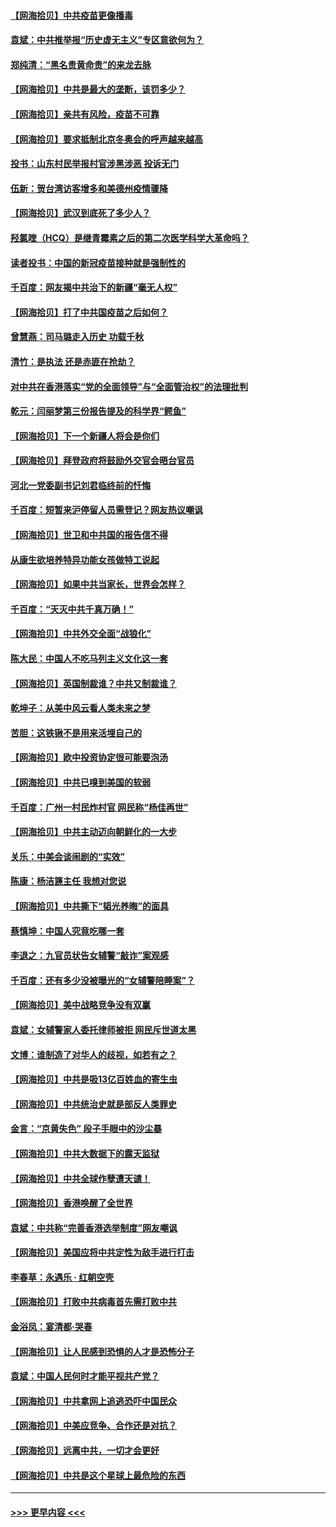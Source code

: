 #### [【网海拾贝】中共疫苗更像播毒](../pages/nsc993/n12876631.md?t=04141402) 
#### [袁斌：中共推举报“历史虚无主义”专区意欲何为？](../pages/nsc993/n12876530.md?t=04141402) 
#### [郑纯清：“黑名贵黄命贵”的来龙去脉](../pages/nsc993/n12875589.md?t=04141402) 
#### [【网海拾贝】中共是最大的垄断，该罚多少？](../pages/nsc993/n12874006.md?t=04141402) 
#### [【网海拾贝】亲共有风险，疫苗不可靠](../pages/nsc993/n12872224.md?t=04141402) 
#### [【网海拾贝】要求抵制北京冬奥会的呼声越来越高](../pages/nsc993/n12868962.md?t=04141402) 
#### [投书：山东村民举报村官涉黑涉恶 投诉无门](../pages/nsc993/n12869726.md?t=04141402) 
#### [伍新：贺台湾访客增多和美德州疫情骤降](../pages/nsc993/n12865651.md?t=04141402) 
#### [【网海拾贝】武汉到底死了多少人？](../pages/nsc993/n12863707.md?t=04141402) 
#### [羟氯喹（HCQ）是继青霉素之后的第二次医学科学大革命吗？](../pages/nsc993/n12638564.md?t=04141402) 
#### [读者投书：中国的新冠疫苗接种就是强制性的](../pages/nsc993/n12859932.md?t=04141402) 
#### [千百度：网友揭中共治下的新疆“毫无人权”](../pages/nsc993/n12858385.md?t=04141402) 
#### [【网海拾贝】打了中共国疫苗之后如何？](../pages/nsc993/n12857866.md?t=04141402) 
#### [曾慧燕：司马璐走入历史 功载千秋](../pages/nsc993/n12856996.md?t=04141402) 
#### [清竹：是执法 还是赤匪在抢劫？](../pages/nsc993/n12856952.md?t=04141402) 
#### [对中共在香港落实“党的全面领导”与“全面管治权”的法理批判](../pages/nsc993/n12856929.md?t=04141402) 
#### [乾元：闫丽梦第三份报告提及的科学界“鳄鱼”](../pages/nsc993/n12855985.md?t=04141402) 
#### [【网海拾贝】下一个新疆人将会是你们](../pages/nsc993/n12855864.md?t=04141402) 
#### [【网海拾贝】拜登政府将鼓励外交官会晤台官员](../pages/nsc993/n12853615.md?t=04141402) 
#### [河北一党委副书记刘君临终前的忏悔](../pages/nsc993/n12849420.md?t=04141402) 
#### [千百度：短暂来沪停留人员需登记？网友热议嘲讽](../pages/nsc993/n12853497.md?t=04141402) 
#### [【网海拾贝】世卫和中共国的报告信不得](../pages/nsc993/n12850902.md?t=04141402) 
#### [从康生欲培养特异功能女孩做特工说起](../pages/nsc993/n12849289.md?t=04141402) 
#### [【网海拾贝】如果中共当家长，世界会怎样？](../pages/nsc993/n12848436.md?t=04141402) 
#### [千百度：“天灭中共千真万确！”](../pages/nsc993/n12845659.md?t=04141402) 
#### [【网海拾贝】中共外交全面“战狼化”](../pages/nsc993/n12845607.md?t=04141402) 
#### [陈大民：中国人不吃马列主义文化这一套](../pages/nsc993/n12842496.md?t=04141402) 
#### [【网海拾贝】英国制裁谁？中共又制裁谁？](../pages/nsc993/n12840909.md?t=04141402) 
#### [乾坤子：从美中风云看人类未来之梦](../pages/nsc993/n12840590.md?t=04141402) 
#### [苦胆：这铁锹不是用来活埋自己的](../pages/nsc993/n12839512.md?t=04141402) 
#### [【网海拾贝】欧中投资协定很可能要泡汤](../pages/nsc993/n12835122.md?t=04141402) 
#### [【网海拾贝】中共已嗅到美国的软弱](../pages/nsc993/n12832411.md?t=04141402) 
#### [千百度：广州一村民炸村官 网民称“杨佳再世”](../pages/nsc993/n12832380.md?t=04141402) 
#### [【网海拾贝】中共主动迈向朝鲜化的一大步](../pages/nsc993/n12829887.md?t=04141402) 
#### [关乐：中美会谈闹剧的“实效”](../pages/nsc993/n12826698.md?t=04141402) 
#### [陈康：杨洁篪主任  我想对您说](../pages/nsc993/n12826609.md?t=04141402) 
#### [【网海拾贝】中共撕下“韬光养晦”的面具](../pages/nsc993/n12826459.md?t=04141402) 
#### [蔡慎坤：中国人究竟吃哪一套](../pages/nsc993/n12826010.md?t=04141402) 
#### [李退之：九官员状告女辅警“敲诈”案观感](../pages/nsc993/n12823984.md?t=04141402) 
#### [千百度：还有多少没被曝光的“女辅警陪睡案”？](../pages/nsc993/n12822136.md?t=04141402) 
#### [【网海拾贝】美中战略竞争没有双赢](../pages/nsc993/n12822105.md?t=04141402) 
#### [袁斌：女辅警家人委托律师被拒 网民斥世道太黑](../pages/nsc993/n12822004.md?t=04141402) 
#### [文博：谁制造了对华人的歧视，如若有之？](../pages/nsc993/n12821635.md?t=04141402) 
#### [【网海拾贝】中共是吸13亿百姓血的寄生虫](../pages/nsc993/n12819191.md?t=04141402) 
#### [【网海拾贝】中共统治史就是部反人类罪史](../pages/nsc993/n12816738.md?t=04141402) 
#### [金言：“京黄失色” 段子手眼中的沙尘暴](../pages/nsc993/n12815700.md?t=04141402) 
#### [【网海拾贝】中共大数据下的露天监狱](../pages/nsc993/n12811075.md?t=04141402) 
#### [【网海拾贝】中共全球作孽遭天谴！](../pages/nsc993/n12810258.md?t=04141402) 
#### [【网海拾贝】香港唤醒了全世界](../pages/nsc993/n12809100.md?t=04141402) 
#### [袁斌：中共称“完善香港选举制度”网友嘲讽](../pages/nsc993/n12808994.md?t=04141402) 
#### [【网海拾贝】美国应将中共定性为敌手进行打击](../pages/nsc993/n12806870.md?t=04141402) 
#### [李春草：永遇乐 · 红朝空壳](../pages/nsc993/n12805365.md?t=04141402) 
#### [【网海拾贝】打败中共病毒首先需打败中共](../pages/nsc993/n12803930.md?t=04141402) 
#### [金浴凤：宴清都‧哭春](../pages/nsc993/n12801601.md?t=04141402) 
#### [【网海拾贝】让人民感到恐惧的人才是恐怖分子](../pages/nsc993/n12799347.md?t=04141402) 
#### [袁斌：中国人民何时才能平视共产党？](../pages/nsc993/n12799306.md?t=04141402) 
#### [【网海拾贝】中共拿网上追逃恐吓中国民众](../pages/nsc993/n12796905.md?t=04141402) 
#### [【网海拾贝】中美应竞争、合作还是对抗？](../pages/nsc993/n12794675.md?t=04141402) 
#### [【网海拾贝】远离中共，一切才会更好](../pages/nsc993/n12793572.md?t=04141402) 
#### [【网海拾贝】中共是这个星球上最危险的东西](../pages/nsc993/n12791400.md?t=04141402) 

----
#### [ >>> 更早内容 <<< ](../indexes/nsc993-earlier.md)
